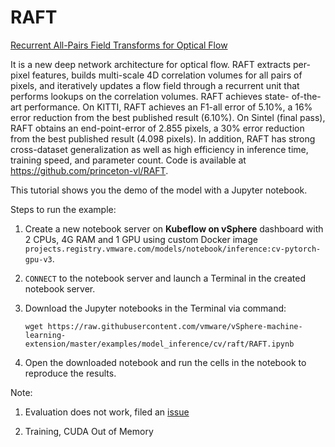 # RAFT

[Recurrent All-Pairs Field Transforms for Optical Flow](https://arxiv.org/pdf/2003.12039.pdf)

It is a new deep network architecture for optical flow. RAFT extracts per-pixel features, builds multi-scale 4D correlation volumes for all pairs
of pixels, and iteratively updates a flow field through a recurrent unit that performs lookups on the correlation volumes. RAFT achieves state-
of-the-art performance. On KITTI, RAFT achieves an F1-all error of 5.10%, a 16% error reduction from the best published result (6.10%).
On Sintel (final pass), RAFT obtains an end-point-error of 2.855 pixels, a 30% error reduction from the best published result (4.098 pixels). In
addition, RAFT has strong cross-dataset generalization as well as high efficiency in inference time, training speed, and parameter count. Code
is available at https://github.com/princeton-vl/RAFT.

This tutorial shows you the demo of the model with a Jupyter notebook.

Steps to run the example:

1. Create a new notebook server on **Kubeflow on vSphere** dashboard with 2 CPUs, 4G RAM and 1 GPU using custom Docker image `projects.registry.vmware.com/models/notebook/inference:cv-pytorch-gpu-v3`.

2. `CONNECT` to the notebook server and launch a Terminal in the created notebook server.

3. Download the Jupyter notebooks in the Terminal via command: 

   ```shell
   wget https://raw.githubusercontent.com/vmware/vSphere-machine-learning-extension/master/examples/model_inference/cv/raft/RAFT.ipynb
   ```

4. Open the downloaded notebook and run the cells in the notebook to reproduce the results.

Note:

1. Evaluation does not work, filed an [issue](https://github.com/princeton-vl/RAFT/issues/172)

2. Training, CUDA Out of Memory
